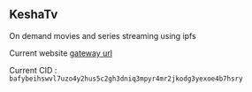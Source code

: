 ## KeshaTv
On demand movies and series streaming using ipfs

Current website [gateway url](https://bafybeihswvl7uzo4y2hus5c2gh3dniq3mpyr4mr2jkodg3yexoe4b7hsry.ipfs.dweb.link)

Current CID : `bafybeihswvl7uzo4y2hus5c2gh3dniq3mpyr4mr2jkodg3yexoe4b7hsry`
